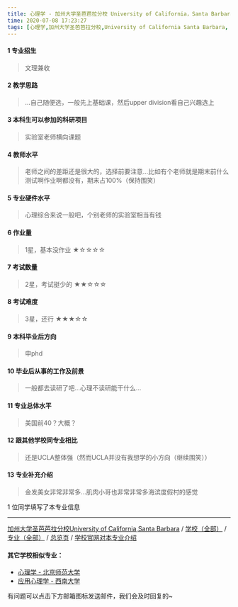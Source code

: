 ```yaml
---
title: 心理学 - 加州大学圣芭芭拉分校 University of California，Santa Barbara
time: 2020-07-08 17:23:27
tags: [心理学,加州大学圣芭芭拉分校,University of California Santa Barbara, UCSB]
---
```

#### 1 专业招生
> 文理兼收


#### 2 教学思路
> …自己随便选，一般先上基础课，然后upper division看自己兴趣选上


#### 3 本科生可以参加的科研项目
>  实验室老师横向课题


#### 4 教师水平
> 老师之间的差距还是很大的，选择前要注意…比如有个老师就是期末前什么测试啊作业啊都没有，期末占100%（保持围笑）


#### 5 专业硬件水平
> 心理综合来说一般吧，个别老师的实验室相当有钱


#### 6 作业量
> 1星，基本没作业
★☆☆☆☆


#### 7 考试数量
> 2星，考试挺少的
★★☆☆☆


#### 8 考试难度
> 3星，还行
★★★☆☆


#### 9 本科毕业后方向
> 申phd


#### 10 毕业后从事的工作及前景
> 一般都去读研了吧…心理不读研能干什么…


#### 11 专业总体水平
> 美国前40？大概？


#### 12 跟其他学校同专业相比
> 还是UCLA整体强（然而UCLA并没有我想学的小方向（继续围笑））


#### 13 专业补充介绍
> 金发美女非常非常多…肌肉小哥也非常非常多海滨度假村的感觉

1 位同学填写了本专业信息
***
[加州大学圣芭芭拉分校University of California,Santa Barbara](https://univgo.github.io/2020/07/08/加州大学圣芭芭拉分校%20University%20of%20California，Santa%20Barbara)
  / [学校（全部）](https://univgo.github.io/2020/07/09/学校汇总页) / [专业（全部）](https://univgo.github.io/2020/07/09/专业汇总页) / [总览页](https://univgo.github.io/2020/07/09/总览) / [学校官网对本专业介绍](https://my.sa.ucsb.edu/catalog/Current/CollegesDepartments/ls-intro/psych.aspx?DeptTab=Undergraduate)

#### 其它学校相似专业：
- [心理学 - 北京师范大学](https://univgo.github.io/2020/07/08/心理学%20-%20北京师范大学)
- [应用心理学 - 西南大学](https://univgo.github.io/2020/07/08/应用心理学%20-%20西南大学)


有问题可以点击下方邮箱图标发送邮件，我们会及时回复的~
